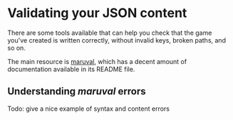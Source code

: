 # Validating your JSON content

There are some tools available that can help you check that the game you've created is written correctly, without invalid keys, broken paths, and so on.

The main resource is [maruval](https://github.com/uzh/marugoto-validator), which has a decent amount of documentation available in its README file.

## Understanding *maruval* errors

Todo: give a nice example of syntax and content errors
